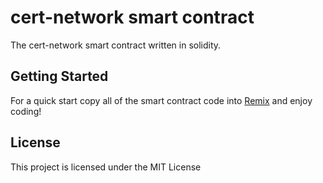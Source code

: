 # cert-network smart contract

The cert-network smart contract written in solidity.

## Getting Started

For a quick start copy all of the smart contract code into [Remix](https://remix.ethereum.org) and enjoy coding!

## License

This project is licensed under the MIT License
